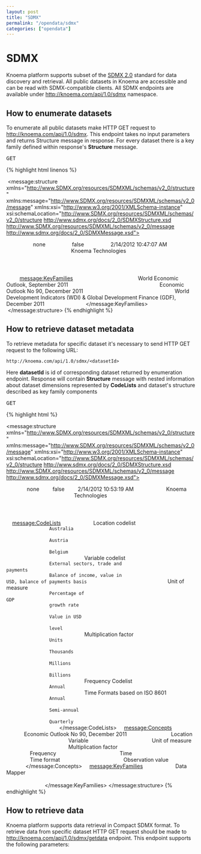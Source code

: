 ```yaml
---
layout: post
title: "SDMX"
permalink: "/opendata/sdmx"
categories: ["opendata"]
---
```


# SDMX

Knoema platform supports subset of the [SDMX 2.0](https://sdmx.org/?page_id=16 "SDMX 2.0 Technical Specifications") standard for data discovery and retrieval. All public datasets in Knoema are accessible and can be read with SDMX-compatible clients. All SDMX endpoints are available under http://knoema.com/api/1.0/sdmx namespace. 

## How to enumerate datasets

To enumerate all public datasets make HTTP GET request to <http://knoema.com/api/1.0/sdmx>. This endpoint takes no input parameters and returns Structure message in response. For every dataset there is a key family defined within response's **Structure** message.

<pre>GET <https://knoema.com/api/1.0/sdmx></pre>
{% highlight html linenos %}
<?xml version="1.0" encoding="utf-8"?>
 <message:structure xmlns="http://www.SDMX.org/resources/SDMXML/schemas/v2_0/structure" xmlns:message="http://www.SDMX.org/resources/SDMXML/schemas/v2_0/message" xmlns:xsi="http://www.w3.org/2001/XMLSchema-instance" xsi:schemaLocation="http://www.SDMX.org/resources/SDMXML/schemas/v2_0/structure http://www.sdmx.org/docs/2_0/SDMXStructure.xsd http://www.SDMX.org/resources/SDMXML/schemas/v2_0/message http://www.sdmx.org/docs/2_0/SDMXMessage.xsd">
         <Header xmlns="http://www.SDMX.org/resources/SDMXML/schemas/v2_0/message">
                 <Id>none</Id>
                 <Truncated>false</Truncated>
                 <Prepared>2/14/2012 10:47:07 AM</Prepared>
                 <Sender Id="Knoema">
                         <name xml:lang="en">Knoema Technologies</name>
                 </Sender>
         </Header>
         <message:KeyFamilies>
                 <Keyfamily Id="IMFWEO2011Sep" AgencyId="knoema">
                         <Name xml:lang="en">World Economic Outlook, September 2011</Name>
                 </Keyfamily>
                 <Keyfamily Id="OECDEO90" AgencyId="knoema">
                         <Name xml:lang="en">Economic Outlook No 90, December 2011</Name>
                 </Keyfamily>
                 <Keyfamily Id="WBWDIGDF2011Dec" AgencyId="knoema">
                         <Name xml:lang="en">World Development Indicators (WDI) & Global Development Finance (GDF), December 2011</Name>
                 </Keyfamily>
         </message:KeyFamilies>
 </message:structure>
{% endhighlight %}

## How to retrieve dataset metadata

To retrieve metadata for specific dataset it's necessary to send HTTP GET request to the following URL:

```
http://knoema.com/api/1.0/sdmx/<datasetId>
```

Here **datasetId** is id of corresponding dataset returned by enumeration endpoint. Response will contain **Structure** message with nested information about dataset dimensions represented by **CodeLists** and dataset's structure described as key family components

<pre>GET <https://knoema.com/api/1.0/sdmx/OECDEO90></pre>
{% highlight html %}
<?xml version="1.0" encoding="utf-8"?>
<message:structure xmlns="http://www.SDMX.org/resources/SDMXML/schemas/v2_0/structure" xmlns:message="http://www.SDMX.org/resources/SDMXML/schemas/v2_0/message" xmlns:xsi="http://www.w3.org/2001/XMLSchema-instance" xsi:schemaLocation="http://www.SDMX.org/resources/SDMXML/schemas/v2_0/structure http://www.sdmx.org/docs/2_0/SDMXStructure.xsd http://www.SDMX.org/resources/SDMXML/schemas/v2_0/message http://www.sdmx.org/docs/2_0/SDMXMessage.xsd">
    <Header xmlns="http://www.SDMX.org/resources/SDMXML/schemas/v2_0/message">
        <Id>none</Id>
        <Truncated>false</Truncated>
        <Prepared>2/14/2012 10:53:19 AM</Prepared>
        <Sender Id="Knoema">
            <name xml:lang="en">Knoema Technologies</name>
        </Sender>
    </Header>
    <message:CodeLists>
        <CodeList id="CL_OECDEO90_Location" agencyId="Knoema" isFinal="True">
            <Name xml:lang="en">Location codelist</Name>
            <Code value="1000000">
                <Description xml:lang="en">Australia</Description>
            </Code>
            <Code value="1000010">
                <Description xml:lang="en">Austria</Description>
            </Code>
            <Code value="1000020">
                <Description xml:lang="en">Belgium</Description>
            </Code>
        </CodeList>
        <CodeList id="CL_OECDEO90_Variable" agencyId="Knoema" isFinal="True">
            <Name xml:lang="en">Variable codelist</Name>
            <Code value="1000000">
                <Description xml:lang="en">External sectors, trade and payments</Description>
            </Code>
            <Code value="1000010" parentCode="1000000">
                <Description xml:lang="en">Balance of income, value in USD, balance of payments basis</Description>
            </Code>
        </CodeList>
        <CodeList id="CL_OECDEO90_UNIT" agencyId="Knoema" isFinal="True">
            <Name xml:lang="en">Unit of measure</Name>
            <Code value="1192020">
                <Description xml:lang="en">Percentage of GDP</Description>
            </Code>
            <Code value="1190640">
                <Description xml:lang="en">growth rate</Description>
            </Code>
            <Code value="1192040">
                <Description xml:lang="en">Value in USD</Description>
            </Code>
            <Code value="1192000">
                <Description xml:lang="en">level</Description>
            </Code>
        </CodeList>
        <CodeList id="CL_UNIT_MULT" agencyId="Knoema" isFinal="True">
            <Name xml:lang="en">Multiplication factor</Name>
            <Code value="1">
                <Description xml:lang="en">Units</Description>
            </Code>
            <Code value="1000">
                <Description xml:lang="en">Thousands</Description>
            </Code>
            <Code value="1000000">
                <Description xml:lang="en">Millions</Description>
            </Code>
            <Code value="1000000000">
                <Description xml:lang="en">Billions</Description>
            </Code>
        </CodeList>
        <CodeList id="CL_FREQ" agencyId="Knoema" isFinal="True">
            <Name xml:lang="en">Frequency Codelist</Name>
            <Code value="A">
                <Description xml:lang="en">Annual</Description>
            </Code>
        </CodeList>
        <CodeList id="CL_TIME_FORMAT" agencyId="Knoema" isFinal="True">
            <Name xml:lang="en">Time Formats based on ISO 8601</Name>
            <Code value="P1Y">
                <Description xml:lang="en">Annual</Description>
            </Code>
            <Code value="P6M">
                <Description xml:lang="en">Semi-annual</Description>
            </Code>
            <Code value="P3M">
                <Description xml:lang="en">Quarterly</Description>
            </Code>
        </CodeList>
    </message:CodeLists>
    <message:Concepts>
        <ConceptScheme id="OECDEO90" agencyId="Knoema" isFinal="True">
            <Name xml:lang="en">Economic Outlook No 90, December 2011</Name>
            <Concept id="Location" agencyId="Knoema">
                <name xml:lang="en">Location</name>
            </Concept>
            <Concept id="Variable" agencyId="Knoema">
                <name xml:lang="en">Variable</name>
            </Concept>
            <Concept id="UNIT" agencyId="Knoema">
                <name xml:lang="en">Unit of measure</name>
            </Concept>
            <Concept id="UNIT_MULT" agencyId="Knoema">
                <name xml:lang="en">Multiplication factor</name>
            </Concept>
            <Concept id="FREQ" agencyId="Knoema">
                <name xml:lang="en">Frequency</name>
            </Concept>
            <Concept id="TIME_PERIOD" agencyId="Knoema">
                <name xml:lang="en">Time</name>
            </Concept>
            <Concept id="TIME_FORMAT" agencyId="Knoema">
                <name xml:lang="en">Time format</name>
            </Concept>
            <Concept id="OBS_VALUE" agencyId="Knoema">
                <name xml:lang="en">Observation value</name>
            </Concept>
        </ConceptScheme>
    </message:Concepts>
    <message:KeyFamilies>
        <KeyFamily id="OECDEO90" agencyId="Knoema" isfinal="True">
            <Name xml:lang="en">Data Mapper</Name>
            <Components>
                <Dimension conceptRef="Location" conceptSchemaRef="OECDEO90" conceptVersion="1.0" conceptSchemeAgency="Knoema" codelist="CL_Location" codelistVersion="1.0" codelistAgency="Knoema" />
                <Dimension conceptRef="Variable" conceptSchemaRef="OECDEO90" conceptVersion="1.0" conceptSchemeAgency="Knoema" codelist="CL_Variable" codelistVersion="1.0" codelistAgency="Knoema" />
                <Dimension conceptRef="FREQ" conceptSchemaRef="OECDEO90" conceptVersion="1.0" conceptSchemeAgency="Knoema" codelist="CL_OECDEO90_FREQ" codelistVersion="1.0" codelistAgency="Knoema" isFrequencyDimension="True" />
                <TimeDimension ConceptRef="Time_period" conceptSchemeRef="OECDEO90" />
                <PrimaryMeasure conceptRef="OBS_VALUE" conceptSchemeRef="OECDEO90">
                    <TextFormat TextType="Double" />
                </PrimaryMeasure>
                <Attribute conceptref="UNIT" conceptSchemeRef="OECDEO90" conceptSchemeAgency="Knoema" codelist="CL_OECDEO90_UNIT" codelistAgency="Knoema" attachmentLevel="series" attachmentStatus="Mandatory" />
                <Attribute conceptref="UNIT_MULT" conceptSchemeRef="OECDEO90" conceptSchemeAgency="Knoema" codelist="CL_UNIT_MULT" codelistAgency="Knoema" attachmentLevel="series" attachmentStatus="Mandatory" />
                <Attribute conceptref="TIME_FORMAT" conceptSchemeRef="OECDEO90" conceptSchemeAgency="Knoema" codelist="CL_TIME_FORMAT" codelistAgency="Knoema" attachmentLevel="series" attachmentStatus="Mandatory" isTimeFormat="True">
                    <TextFormat TextType="String" />
                </Attribute>
            </Components>
        </KeyFamily>
    </message:KeyFamilies>
</message:structure>
{% endhighlight %}

## How to retrieve data

Knoema platform supports data retrieval in Compact SDMX format. To retrieve data from specific dataset HTTP GET request should be made to <http://knoema.com/api/1.0/sdmx/getdata> endpoint. This endpoint supports the following parameters:
